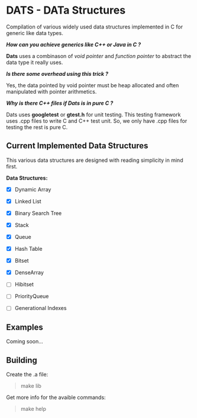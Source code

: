 # **DATS** - **DAT**a **S**tructures

Compilation of various widely used data structures implemented in C for generic like data types.

***How can you achieve generics like C++ or Java in C ?***

**Dats** uses a combinason of *void pointer* and *function pointer* to abstract the data type it really uses.

***Is there some overhead using this trick ?***

Yes, the data pointed by void pointer must be heap allocated and often manipulated with pointer arithmetics. 

***Why is there C++ files if Dats is in pure C ?***

Dats uses **googletest** or **gtest.h** for unit testing. This testing framework uses .cpp files to write C and C++ test unit. So, we only have .cpp files for testing the rest is pure C. 

## Current Implemented Data Structures

This various data structures are designed with reading simplicity in mind first. 

**Data Structures:**

- [x] Dynamic Array 
- [x] Linked List
- [X] Binary Search Tree
- [x] Stack
- [X] Queue 
- [X] Hash Table
- [X] Bitset
- [X] DenseArray

- [ ] Hibitset
- [ ] PriorityQueue
- [ ] Generational Indexes

## Examples

Coming soon...

## Building

Create the .a file:

> make lib

Get more info for the avaible commands: 

> make help